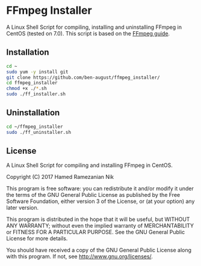 # FFmpeg Installer

A Linux Shell Script for compiling, installing and uninstalling FFmpeg in CentOS (tested on 7.0). This script is based on the [FFmpeg guide](https://trac.ffmpeg.org/wiki/CompilationGuide/Centos).


## Installation

````sh
cd ~
sudo yum -y install git
git clone https://github.com/ben-august/ffmpeg_installer/
cd ffmpeg_installer
chmod +x ./*.sh
sudo ./ff_installer.sh
````

## Uninstallation

````sh
cd ~/ffmpeg_installer
sudo ./ff_uninstaller.sh
````

## License

A Linux Shell Script for compiling and installing FFmpeg in CentOS.

Copyright (C) 2017 Hamed Ramezanian Nik

This program is free software: you can redistribute it and/or modify
it under the terms of the GNU General Public License as published by
the Free Software Foundation, either version 3 of the License, or
(at your option) any later version.

This program is distributed in the hope that it will be useful,
but WITHOUT ANY WARRANTY; without even the implied warranty of
MERCHANTABILITY or FITNESS FOR A PARTICULAR PURPOSE.  See the
GNU General Public License for more details.

You should have received a copy of the GNU General Public License
along with this program.  If not, see <http://www.gnu.org/licenses/>.
